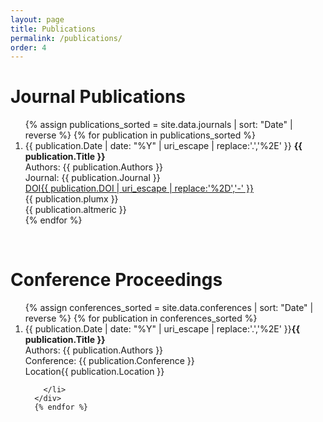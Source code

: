 ```yaml
---
layout: page
title: Publications
permalink: /publications/
order: 4
---
```

<script type="text/javascript" src="//cdn.plu.mx/widget-popup.js"></script>
<script type='text/javascript' src='https://d1bxh8uas1mnw7.cloudfront.net/assets/embed.js'></script>

<div class="box only-box">
  <h1>Journal Publications</h1>
    <div class="entry-container">
      <ol>
        {% assign publications_sorted = site.data.journals | sort: "Date" | reverse %}
        {% for publication in publications_sorted %}
          <div class="entry-container" >
            <div class="mainbar">
              <li>
                <div class="entry-container eighty">
                  <span class="yearbadge yearbadge-red"> {{ publication.Date | date: "%Y" | uri_escape | replace:'.','%2E' }}</span>  <strong>{{ publication.Title }}</strong><br>
                    Authors: {{ publication.Authors }}<br>
                    Journal: {{ publication.Journal }}<br>
                    <a href="{{ publication.DOI }}" target="_blank" class="badge-link">
                      <div class="doi-container"><span class="doi-text doi-badge">DOI</span><span class="doi-text badge badge-primary">{{ publication.DOI | uri_escape | replace:'%2D','-' }}</span></div>
                    </a>
                </div>
                <div class="entry-container ten">
                  {{ publication.plumx }}
                </div>
                <div class="entry-container ten">
                  {{ publication.altmeric }}
                </div>        
              </li>
            </div>
          </div>
          {% endfor %}
      </ol>
  </div>
</div>

<br>

<div class="box only-box">
  <h1>Conference Proceedings</h1>
    <ol>
      {% assign conferences_sorted = site.data.conferences | sort: "Date" | reverse %}
      {% for publication in conferences_sorted %}
      <div class="mainbar">
        <li>
          <div class="entry-container eighty">
            <span class="yearbadge yearbadge-purple">{{ publication.Date | date: "%Y" | uri_escape | replace:'.','%2E' }}</span><strong>{{ publication.Title }}</strong><br>
            Authors: {{ publication.Authors }}<br>
            Conference: {{ publication.Conference }}<br>
            <div class="conf-container"><span class="conf-text conf-badge">Location</span><span class="conf-text badge badge-primary">{{ publication.Location }}</span></div>
          </div>
        
        </li>
      </div>
      {% endfor %}
  </ol>
</div>